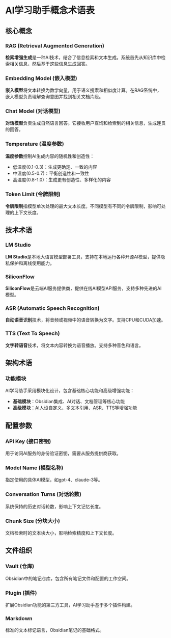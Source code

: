 # AI学习助手概念术语表

## 核心概念

### RAG (Retrieval Augmented Generation)
**检索增强生成**是一种AI技术，结合了信息检索和文本生成。系统首先从知识库中检索相关信息，然后基于这些信息生成回答。

### Embedding Model (嵌入模型)
**嵌入模型**将文本转换为数学向量，用于语义搜索和相似度计算。在RAG系统中，嵌入模型负责理解查询意图并找到相关文档片段。

### Chat Model (对话模型) 
**对话模型**负责生成自然语言回答。它接收用户查询和检索到的相关信息，生成连贯的回答。

### Temperature (温度参数)
**温度参数**控制AI生成内容的随机性和创造性：
- 低温度(0.1-0.3)：生成更确定、一致的内容
- 中温度(0.5-0.7)：平衡创造性和一致性  
- 高温度(0.8-1.0)：生成更有创造性、多样化的内容

### Token Limit (令牌限制)
**令牌限制**指模型单次处理的最大文本长度。不同模型有不同的令牌限制，影响可处理的上下文长度。

## 技术术语

### LM Studio
**LM Studio**是本地大语言模型部署工具，支持在本地运行各种开源AI模型，提供隐私保护和离线使用能力。

### SiliconFlow
**SiliconFlow**是云端AI服务提供商，提供在线AI模型API服务，支持多种先进的AI模型。

### ASR (Automatic Speech Recognition)
**自动语音识别**技术，将音频或视频中的语音转换为文字。支持CPU和CUDA加速。

### TTS (Text To Speech)
**文字转语音**技术，将文本内容转换为语音播放。支持多种音色和语言。

## 架构术语

### 功能模块
AI学习助手采用模块化设计，包含基础核心功能和高级增强功能：
- **基础模块**：Obsidian集成、AI对话、文档管理等核心功能
- **高级模块**：AI人设自定义、多文本引用、ASR、TTS等增强功能

## 配置参数

### API Key (接口密钥)
用于访问AI服务的身份验证密钥，需要从服务提供商获取。

### Model Name (模型名称)
指定使用的具体AI模型，如gpt-4、claude-3等。

### Conversation Turns (对话轮数)
系统保持的历史对话轮数，影响上下文记忆长度。

### Chunk Size (分块大小)
文档检索时的文本块大小，影响检索精度和上下文长度。

## 文件组织

### Vault (仓库)
Obsidian中的笔记仓库，包含所有笔记文件和配置的工作空间。

### Plugin (插件)
扩展Obsidian功能的第三方工具，AI学习助手基于多个插件构建。

### Markdown
标准的文本标记语言，Obsidian笔记的基础格式。